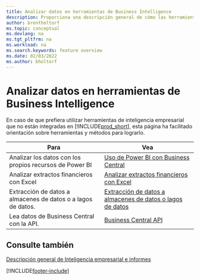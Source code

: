 ```yaml
---
title: Analizar datos en herramientas de Business Intelligence
description: Proporciona una descripción general de cómo las herramientas externas de Business Intelligence pueden interactuar con los datos de Business Central.
author: brentholtorf
ms.topic: conceptual
ms.devlang: na
ms.tgt_pltfrm: na
ms.workload: na
ms.search.keywords: feature overview
ms.date: 02/03/2022
ms.author: bholtorf
---
```

# Analizar datos en herramientas de Business Intelligence

En caso de que prefiera utilizar herramientas de inteligencia empresarial que no están integradas en [!INCLUDE[prod_short](includes/prod_short.md)], esta página ha facilitado orientación sobre herramientas y métodos para lograrlo.

| Para | Vea |
| --- | --- |
|Analizar los datos con los propios recursos de Power BI| [Uso de Power BI con Business Central](admin-powerbi.md) |
|Analizar extractos financieros con Excel| [Analizar extractos financieros con Excel](finance-analyze-excel.md) |
|Extracción de datos a almacenes de datos o a lagos de datos. |[Extracción de datos a almacenes de datos o lagos de datos](/dynamics365/business-central/dev-itpro/performance/performance-developer#efficient-extracts-to-data-lakes-or-data-warehouses)|
|Lea datos de Business Central con la API.| [Business Central API](/dynamics365/business-central/dev-itpro/api-reference/v2.0/)|

## Consulte también

[Descripción general de Inteligencia empresarial e informes](reports-use-reports.md)


[!INCLUDE[footer-include](includes/footer-banner.md)]